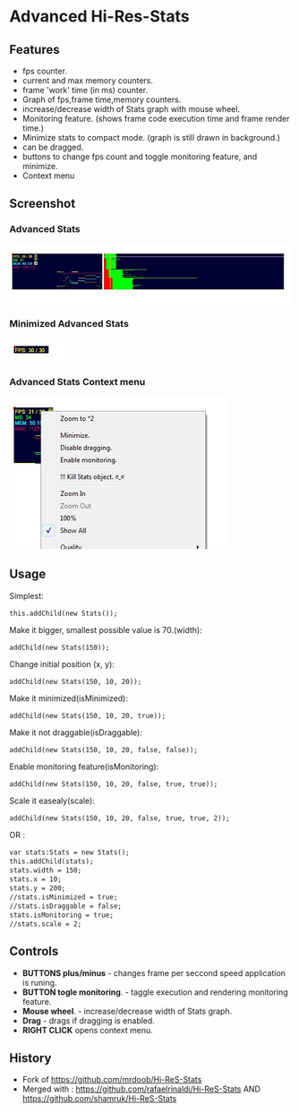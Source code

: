 Advanced Hi-Res-Stats
========

Features
--------
	
 - fps counter.
 - current and max memory counters.
 - frame 'work' time (in ms) counter.
 - Graph of fps,frame time,memory counters.
 - increase/decrease width of Stats graph with mouse wheel.
 - Monitoring feature. (shows frame code execution time and frame render time.)
 - Minimize stats to compact mode. (graph is still drawn in background.)
 - can be dragged.
 - buttons to change fps count and toggle monitoring feature, and minimize.
 - Context menu


Screenshot
----------

### Advanced Stats ###
![AdvancedStats.jpg](https://github.com/MindScriptAct/Advanced-hi-res-stats/raw/master/assets/AdvancedStats.jpg "Advanced Stats")
### Minimized Advanced Stats ###
![MinimizedStats.jpg](https://github.com/MindScriptAct/Advanced-hi-res-stats/raw/master/assets/MinimizedStats.jpg "Minimized Advanced Stats")
### Advanced Stats Context menu ###
![StatsContextMenu.jpg](https://github.com/MindScriptAct/Advanced-hi-res-stats/raw/master/assets/StatsContextMenu.jpg "Advanced Stats Context menu")

Usage
-----

Simplest:

	this.addChild(new Stats());

	
Make it bigger, smallest possible value is 70.(width):

	addChild(new Stats(150));
	
Change initial position (x, y):

	addChild(new Stats(150, 10, 20));
	
Make it minimized(isMinimized):

	addChild(new Stats(150, 10, 20, true));	
	
Make it not draggable(isDraggable):

	addChild(new Stats(150, 10, 20, false, false));		
	
Enable monitoring feature(isMonitoring):

	addChild(new Stats(150, 10, 20, false, true, true));
	
Scale it easealy(scale):

	addChild(new Stats(150, 10, 20, false, true, true, 2));	
	
OR : 
	
	var stats:Stats = new Stats();
	this.addChild(stats);
	stats.width = 150;
	stats.x = 10;
	stats.y = 200;
	//stats.isMinimized = true;
	//stats.isDraggable = false;
	stats.isMonitoring = true;
	//stats.scale = 2;
	
	
Controls
--------

* **BUTTONS plus/minus**  - changes frame per seccond speed application is runing.
* **BUTTON togle monitoring**. - taggle execution and rendering monitoring feature.
* **Mouse wheel**. - increase/decrease width of Stats graph.
* **Drag** - drags if dragging is enabled.
* **RIGHT CLICK** opens context menu.



History
------
 * Fork of https://github.com/mrdoob/Hi-ReS-Stats
 * Merged with : https://github.com/rafaelrinaldi/Hi-ReS-Stats AND https://github.com/shamruk/Hi-ReS-Stats

